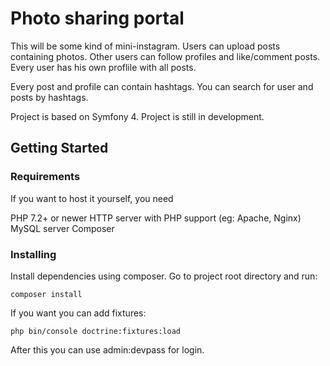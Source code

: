 # Photo sharing portal

This will be some kind of mini-instagram. Users can upload posts containing photos. Other users can follow profiles and like/comment posts.
Every user has his own proflile with all posts. 

Every post and profile can contain hashtags. You can search for user and posts by hashtags.

Project is based on Symfony 4.
Project is still in development.

## Getting Started

### Requirements

If you want to host it yourself, you need

PHP 7.2+ or newer
HTTP server with PHP support (eg: Apache, Nginx)
MySQL server
Composer

### Installing

Install dependencies using composer. Go to project root directory and run:

```
composer install
```

If you want you can add fixtures:

```
php bin/console doctrine:fixtures:load
```

After this you can use admin:devpass for login.
